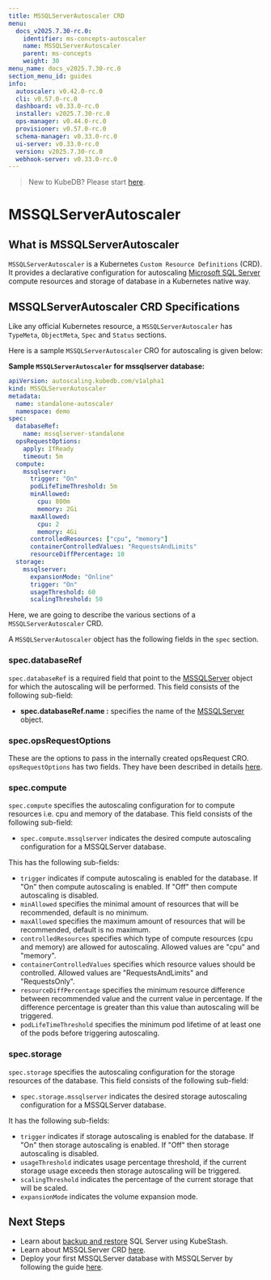 ```yaml
---
title: MSSQLServerAutoscaler CRD
menu:
  docs_v2025.7.30-rc.0:
    identifier: ms-concepts-autoscaler
    name: MSSQLServerAutoscaler
    parent: ms-concepts
    weight: 30
menu_name: docs_v2025.7.30-rc.0
section_menu_id: guides
info:
  autoscaler: v0.42.0-rc.0
  cli: v0.57.0-rc.0
  dashboard: v0.33.0-rc.0
  installer: v2025.7.30-rc.0
  ops-manager: v0.44.0-rc.0
  provisioner: v0.57.0-rc.0
  schema-manager: v0.33.0-rc.0
  ui-server: v0.33.0-rc.0
  version: v2025.7.30-rc.0
  webhook-server: v0.33.0-rc.0
---
```


> New to KubeDB? Please start [here](/docs/v2025.7.30-rc.0/README).

# MSSQLServerAutoscaler

## What is MSSQLServerAutoscaler

`MSSQLServerAutoscaler` is a Kubernetes `Custom Resource Definitions` (CRD). It provides a declarative configuration for autoscaling [Microsoft SQL Server](https://learn.microsoft.com/en-us/sql/sql-server/) compute resources and storage of database in a Kubernetes native way.

## MSSQLServerAutoscaler CRD Specifications

Like any official Kubernetes resource, a `MSSQLServerAutoscaler` has `TypeMeta`, `ObjectMeta`, `Spec` and `Status` sections.

Here is a sample `MSSQLServerAutoscaler` CRO for autoscaling is given below:

**Sample `MSSQLServerAutoscaler` for mssqlserver database:**

```yaml
apiVersion: autoscaling.kubedb.com/v1alpha1
kind: MSSQLServerAutoscaler
metadata:
  name: standalone-autoscaler
  namespace: demo
spec:
  databaseRef:
    name: mssqlserver-standalone
  opsRequestOptions:
    apply: IfReady
    timeout: 5m
  compute:
    mssqlserver:
      trigger: "On"
      podLifeTimeThreshold: 5m
      minAllowed:
        cpu: 800m
        memory: 2Gi
      maxAllowed:
        cpu: 2
        memory: 4Gi
      controlledResources: ["cpu", "memory"]
      containerControlledValues: "RequestsAndLimits"
      resourceDiffPercentage: 10
  storage:
    mssqlserver:
      expansionMode: "Online"
      trigger: "On"
      usageThreshold: 60
      scalingThreshold: 50
```

Here, we are going to describe the various sections of a `MSSQLServerAutoscaler` CRD.

A `MSSQLServerAutoscaler` object has the following fields in the `spec` section.

### spec.databaseRef

`spec.databaseRef` is a required field that point to the [MSSQLServer](/docs/v2025.7.30-rc.0/guides/mssqlserver/concepts/mssqlserver) object for which the autoscaling will be performed. This field consists of the following sub-field:

- **spec.databaseRef.name :** specifies the name of the [MSSQLServer](/docs/v2025.7.30-rc.0/guides/mssqlserver/concepts/mssqlserver) object.

### spec.opsRequestOptions
These are the options to pass in the internally created opsRequest CRO. `opsRequestOptions` has two fields. They have been described in details [here](/docs/v2025.7.30-rc.0/guides/mssqlserver/concepts/opsrequest#spectimeout).

### spec.compute

`spec.compute` specifies the autoscaling configuration for to compute resources i.e. cpu and memory of the database. This field consists of the following sub-field:

- `spec.compute.mssqlserver` indicates the desired compute autoscaling configuration for a MSSQLServer database.

This has the following sub-fields:

- `trigger` indicates if compute autoscaling is enabled for the database. If "On" then compute autoscaling is enabled. If "Off" then compute autoscaling is disabled.
- `minAllowed` specifies the minimal amount of resources that will be recommended, default is no minimum.
- `maxAllowed` specifies the maximum amount of resources that will be recommended, default is no maximum.
- `controlledResources` specifies which type of compute resources (cpu and memory) are allowed for autoscaling. Allowed values are "cpu" and "memory".
- `containerControlledValues` specifies which resource values should be controlled. Allowed values are "RequestsAndLimits" and "RequestsOnly".
- `resourceDiffPercentage` specifies the minimum resource difference between recommended value and the current value in percentage. If the difference percentage is greater than this value than autoscaling will be triggered.
- `podLifeTimeThreshold` specifies the minimum pod lifetime of at least one of the pods before triggering autoscaling.

### spec.storage

`spec.storage` specifies the autoscaling configuration for the storage resources of the database. This field consists of the following sub-field:

- `spec.storage.mssqlserver` indicates the desired storage autoscaling configuration for a MSSQLServer database.

 It has the following sub-fields:

- `trigger` indicates if storage autoscaling is enabled for the database. If "On" then storage autoscaling is enabled. If "Off" then storage autoscaling is disabled.
- `usageThreshold` indicates usage percentage threshold, if the current storage usage exceeds then storage autoscaling will be triggered.
- `scalingThreshold` indicates the percentage of the current storage that will be scaled.
- `expansionMode` indicates the volume expansion mode.

## Next Steps

- Learn about [backup and restore](/docs/v2025.7.30-rc.0/guides/mssqlserver/backup/overview/) SQL Server using KubeStash.
- Learn about MSSQLServer CRD [here](/docs/v2025.7.30-rc.0/guides/mssqlserver/concepts/mssqlserver).
- Deploy your first MSSQLServer database with MSSQLServer by following the guide [here](/docs/v2025.7.30-rc.0/guides/mssqlserver/quickstart/quickstart).

